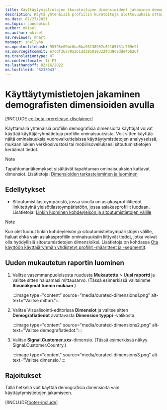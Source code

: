 ```yaml
---
title: Käyttäytymistietojen (kuratoitujen dimensioiden) jakaminen demografisten dimensioiden avulla
description: Käytä yhtenäisiä profiilin kuratoituja ulottuvuuksia ottaaksesi käyttäjäryhmätilastoja käyttöön asiakasprofiilin ominaisuuksissa.
ms.date: 07/27/2021
ms.topic: conceptual
author: mkisel
ms.author: mkisel
ms.reviewer: mhart
manager: shellyha
ms.openlocfilehash: 95395e09bc0ba5ba93138957c62105f31c709e91
ms.sourcegitcommit: e7cdf36a78a2b1dd2850183224d39c8dde46b26f
ms.translationtype: HT
ms.contentlocale: fi-FI
ms.lasthandoff: 02/16/2022
ms.locfileid: "8233043"
---
```

# <a name="use-demographic-dimensions-for-splitting-behavioral-data"></a>Käyttäytymistietojen jakaminen demografisten dimensioiden avulla

[!INCLUDE [cc-beta-prerelease-disclaimer](includes/cc-beta-prerelease-disclaimer.md)]

Käyttämällä yhtenäisiä profiilin demografisia dimensioita käyttäjät voivat käyttää käyttäjäryhmätietoja profiilin ominaisuuksista. Voit sitten käyttää näitä ominaisuuksia vuorovaikutteisissa käyttäytymistietojen analyyseissä, mukaan lukien verkkosivustosi tai mobiilisovelluksesi sitoutumistietojen keräämät tiedot.

>[!NOTE]
> Tapahtumanäkemykset sisältävät tapahtuman ominaisuuksien kattavat dimensiot. Lisätietoja: [Dimensioiden tarkasteleminen ja luominen](dimensions.md)

## <a name="prerequisite"></a>Edellytykset

- Sitoutumistilastoympäristö, jossa sinulla on asiakasprofiilitiedot linkitettyinä yleisötilastoympäristöön, jossa asiakasprofiilit luodaan. Lisätietoja: [Linkin luominen kohdeyleisön ja sitoutumistietojen välille](integrate-audience-insights-engagement-insights.md)

> [!NOTE]
> Kun olet luonut linkin kohdeyleisön ja sitoutumistietoympäristöjen välille, haluat ehkä vain asiakasprofiilin ominaisuuksiin liittyvät tiedot, jotka voivat olla hyödyllisiä sitoutumistietojen dimensioiksi. Lisätietoja on kohdassa [Ota käyttöön käyttäjäryhmän yhdistetyt profiilit -määritteet ja -segmentit](integrate-audience-insights-engagement-insights.md#enable-audience-insights-unified-profiles-attributes-and-segments).

## <a name="create-a-new-custom-report"></a>Uuden mukautetun raportin luominen

1. Valitse vasemmanpuoleisesta ruudusta **Mukautettu** > **Uusi raportti** ja valitse sitten haluamasi mittausarvo. (Tässä esimerkissä valitsimme **Sivunäkymät tunnin mukaan**.)

    :::image type="content" source="media/curated-dimensions1.png" alt-text="Valitse mittari.":::

2. Valitse Visualisointi-editorissa **Dimensiot** ja valitse sitten **Demografiatiedot** avattavasta **Dimension tyyppi** -valikosta.

    :::image type="content" source="media/curated-dimensions2.png" alt-text="Valitse demografiatiedot.":::

3. Valitse **Signal.Customer.*xxx***-dimensio. (Tässä esimerkissä näkyy Signal.Customer.Country.)

    :::image type="content" source="media/curated-dimensions3.png" alt-text="Valitse dimensio.":::
  
## <a name="limitations"></a>Rajoitukset

Tällä hetkellä voit käyttää demografisia dimensioita vain käyttäytymistietojen jakamiseen.


[!INCLUDE[footer-include](../includes/footer-banner.md)]
